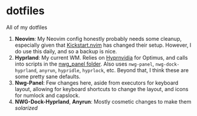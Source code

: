 # dotfiles

All of my dotfiles

1. **Neovim**: My Neovim config honestly probably needs some cleanup, especially given that [Kickstart.nvim](https://github.com/nvim-lua/kickstart.nvim) has changed their setup. However, I do use this daily, and so a backup is nice.
2. **Hyprland**: My current WM. Relies on [Hyprnvidia](https://github.com/rgarber11/small_scripts/tree/master/hyprnvidia) for Optimus, and calls into scripts in the [nwg_panel folder](nwg_panel/executors/keyboard_layout.py). Also uses `nwg-panel`, `nwg-dock-hyprland`, `anyrun`, `hypridle`, `hyprlock`, etc. Beyond that, I think these are some pretty sane defaults.
3. **Nwg-Panel**: Few changes here, aside from executors for keyboard layout, allowing for keyboard shortcuts to change the layout, and icons for numlock and capslock.
4. **NWG-Dock-Hyprland**, **Anyrun**: Mostly cosmetic changes to make them _solarized_
